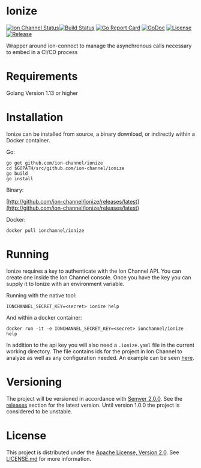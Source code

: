 # Ionize
[![Ion Channel Status](https://api.ionchannel.io/v1/report/getBadge?project_id=7f20da66-ea04-4a18-b772-04aebe6b8690&branch=master)](http://console.ionchannel.io/)[![Build Status](https://travis-ci.org/ion-channel/ionize.svg?branch=master)](https://travis-ci.org/ion-channel/ionize)
[![Go Report Card](https://goreportcard.com/badge/github.com/ion-channel/ionize)](https://goreportcard.com/report/github.com/ion-channel/ionize)
[![GoDoc](https://godoc.org/github.com/ion-channel/ionize?status.svg)](https://godoc.org/github.com/ion-channel/ionize)
[![License](https://img.shields.io/badge/License-Apache%202.0-blue.svg)](https://github.com/ion-channel/ionize/blob/master/LICENSE.md)
[![Release](https://img.shields.io/github/release/ion-channel/ionize.svg)](https://github.com/ion-channel/ionize/releases/latest)

Wrapper around ion-connect to manage the asynchronous calls necessary to embed in a CI/CD process

# Requirements
Golang Version 1.13 or higher

# Installation
Ionize can be installed from source, a binary download, or indirectly within a Docker
container.

Go:

```
go get github.com/ion-channel/ionize
cd $GOPATH/src/github.com/ion-channel/ionize
go build
go install
```

Binary:

[http://github.com/ion-channel/ionize/releases/latest](http://github.com/ion-channel/ionize/releases/latest)


Docker:

```
docker pull ionchannel/ionize
```

# Running
Ionize requires a key to authenticate with the Ion Channel API.  You can create one inside
the Ion Channel console.  Once you have the key you can supply it to Ionize with an environment
variable.

Running with the native tool:

```
IONCHANNEL_SECRET_KEY=<secret> ionize help
```



And within a docker container:

```
docker run -it -e IONCHANNEL_SECRET_KEY=<secret> ionchannel/ionize help
```



In addition to the api key you will also need a `.ionize.yaml` file in the current
working directory. The file contains ids for the project in Ion Channel to analyze as
well as any configuration needed.  An example can be seen [here](https://github.com/ion-channel/ionize/blob/master/.ionize.yaml.example).

# Versioning

The project will be versioned in accordance with [Semver 2.0.0](http://semver.org).  See the [releases](https://github.com/ion-channel/ionic/releases) section for the latest version.  Until version 1.0.0 the project is considered to be unstable.

# License
This project is distributed under the [Apache License, Version 2.0](http://www.apache.org/licenses/LICENSE-2.0).  See [LICENSE.md](./LICENSE.md) for more information.
